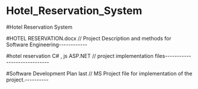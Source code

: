 # Hotel_Reservation_System

#Hotel Reservation System

#HOTEL RESERVATION.docx // Project Description and methods for Software Engineering------------

#hotel reservation C# , js ASP.NET // project implementation files-----------------------------

#Software Development Plan last // MS Project file for implementation of the project.----------
